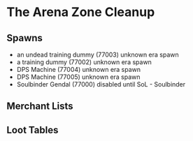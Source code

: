 # The Arena Zone Cleanup

## Spawns

* an undead training dummy (77003) unknown era spawn
* a training dummy (77002) unknown era spawn
* DPS Machine (77004) unknown era spawn
* DPS Machine (77005) unknown era spawn
* Soulbinder Gendal (77000) disabled until SoL - Soulbinder

## Merchant Lists

## Loot Tables

